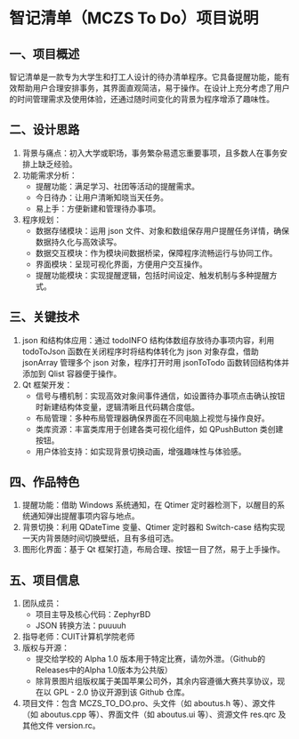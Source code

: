 # 智记清单（MCZS To Do）项目说明
## 一、项目概述
智记清单是一款专为大学生和打工人设计的待办清单程序。它具备提醒功能，能有效帮助用户合理安排事务，其界面直观简洁，易于操作。在设计上充分考虑了用户的时间管理需求及使用体验，还通过随时间变化的背景为程序增添了趣味性。
## 二、设计思路
1. 背景与痛点：初入大学或职场，事务繁杂易遗忘重要事项，且多数人在事务安排上缺乏经验。
2. 功能需求分析：
    - 提醒功能：满足学习、社团等活动的提醒需求。
    - 今日待办：让用户清晰知晓当天任务。
    - 易上手：方便新建和管理待办事项。
3. 程序规划：
    - 数据存储模块：运用 json 文件、对象和数组保存用户提醒任务详情，确保数据持久化与高效读写。
    - 数据交互模块：作为模块间数据桥梁，保障程序流畅运行与协同工作。
    - 界面模块：呈现可视化界面，方便用户交互操作。
    - 提醒功能模块：实现提醒逻辑，包括时间设定、触发机制与多种提醒方式。
## 三、关键技术
1. json 和结构体应用：通过 todoINFO 结构体数组存放待办事项内容，利用 todoToJson 函数在关闭程序时将结构体转化为 json 对象存盘，借助 jsonArray 管理多个 json 对象，程序打开时用 jsonToTodo 函数转回结构体并添加到 Qlist 容器便于操作。
2. Qt 框架开发：
    - 信号与槽机制：实现高效对象间事件通信，如设置待办事项点击确认按钮时新建结构体变量，逻辑清晰且代码耦合度低。
    - 布局管理：多种布局管理器确保界面在不同电脑上视觉与操作良好。
    - 类库资源：丰富类库用于创建各类可视化组件，如 QPushButton 类创建按钮。
    - 用户体验支持：如实现背景切换动画，增强趣味性与体验感。
## 四、作品特色
1. 提醒功能：借助 Windows 系统通知，在 Qtimer 定时器检测下，以醒目的系统通知弹出提醒事项内容与地点。
2. 背景切换：利用 QDateTime 变量、Qtimer 定时器和 Switch-case 结构实现一天内背景随时间切换壁纸，且有多组可选。
3. 图形化界面：基于 Qt 框架打造，布局合理、按钮一目了然，易于上手操作。
## 五、项目信息
1. 团队成员：
    - 项目主导及核心代码：ZephyrBD
    - JSON 转换方法：puuuuh
2. 指导老师：CUIT计算机学院老师
3. 版权与开源：
    - 提交给学校的 Alpha 1.0 版本用于特定比赛，请勿外泄。（Github的Releases中的Alpha 1.0版本为公共版）
    - 除背景图片组版权属于美国苹果公司外，其余内容遵循大赛共享协议，现在以 GPL - 2.0 协议开源到该 Github 仓库。
4. 项目文件：包含 MCZS_TO_DO.pro、头文件（如 aboutus.h 等）、源文件（如 aboutus.cpp 等）、界面文件（如 aboutus.ui 等）、资源文件 res.qrc 及其他文件 version.rc。
